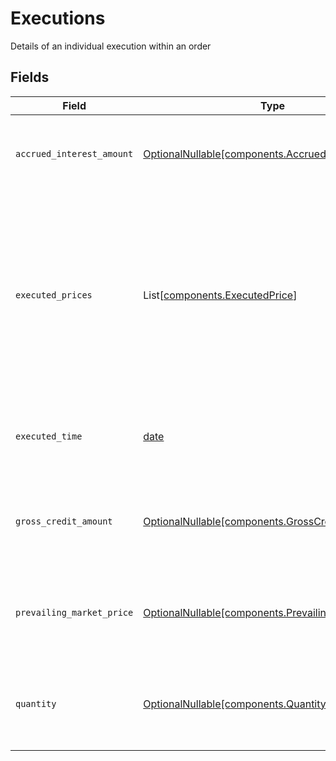 # Executions

Details of an individual execution within an order


## Fields

| Field                                                                                                                                                                                                                                                                                                                    | Type                                                                                                                                                                                                                                                                                                                     | Required                                                                                                                                                                                                                                                                                                                 | Description                                                                                                                                                                                                                                                                                                              | Example                                                                                                                                                                                                                                                                                                                  |
| ------------------------------------------------------------------------------------------------------------------------------------------------------------------------------------------------------------------------------------------------------------------------------------------------------------------------ | ------------------------------------------------------------------------------------------------------------------------------------------------------------------------------------------------------------------------------------------------------------------------------------------------------------------------ | ------------------------------------------------------------------------------------------------------------------------------------------------------------------------------------------------------------------------------------------------------------------------------------------------------------------------ | ------------------------------------------------------------------------------------------------------------------------------------------------------------------------------------------------------------------------------------------------------------------------------------------------------------------------ | ------------------------------------------------------------------------------------------------------------------------------------------------------------------------------------------------------------------------------------------------------------------------------------------------------------------------ |
| `accrued_interest_amount`                                                                                                                                                                                                                                                                                                | [OptionalNullable[components.AccruedInterestAmount]](../../models/components/accruedinterestamount.md)                                                                                                                                                                                                                   | :heavy_minus_sign:                                                                                                                                                                                                                                                                                                       | The amount of accrued interest exchanged in this execution. Will only be present for orders of Fixed Income assets.                                                                                                                                                                                                      | {<br/>"value": "25.97"<br/>}                                                                                                                                                                                                                                                                                             |
| `executed_prices`                                                                                                                                                                                                                                                                                                        | List[[components.ExecutedPrice](../../models/components/executedprice.md)]                                                                                                                                                                                                                                               | :heavy_minus_sign:                                                                                                                                                                                                                                                                                                       | The prices at which the order was executed. For Equities: there will be one price measured in PRICE_PER_UNIT (using the order currency). For Fixed Income assets: there will always be an entry measured in the PERCENTAGE_OF_PAR (100 X cost / total par value), and there may be additional entries measured in yield. | [<br/>{<br/>"price": {<br/>"value": "94.56"<br/>},<br/>"type": "PRICE_PER_UNIT"<br/>}<br/>]                                                                                                                                                                                                                              |
| `executed_time`                                                                                                                                                                                                                                                                                                          | [date](https://docs.python.org/3/library/datetime.html#date-objects)                                                                                                                                                                                                                                                     | :heavy_minus_sign:                                                                                                                                                                                                                                                                                                       | The timestamp that this fill was transacted at the market                                                                                                                                                                                                                                                                | {<br/>"nanos": 360000000,<br/>"seconds": 1712081569<br/>}                                                                                                                                                                                                                                                                |
| `gross_credit_amount`                                                                                                                                                                                                                                                                                                    | [OptionalNullable[components.GrossCreditAmount]](../../models/components/grosscreditamount.md)                                                                                                                                                                                                                           | :heavy_minus_sign:                                                                                                                                                                                                                                                                                                       | The net currency amount exchanged in this transaction, in the order currency. Will only be present for orders of Fixed Income assets.                                                                                                                                                                                    | {<br/>"value": "125.97"<br/>}                                                                                                                                                                                                                                                                                            |
| `prevailing_market_price`                                                                                                                                                                                                                                                                                                | [OptionalNullable[components.PrevailingMarketPrice]](../../models/components/prevailingmarketprice.md)                                                                                                                                                                                                                   | :heavy_minus_sign:                                                                                                                                                                                                                                                                                                       | The prevailing market price of the asset, without fees or commissions. Will only be present for orders of Fixed Income assets.                                                                                                                                                                                           | {<br/>"value": "101.45"<br/>}                                                                                                                                                                                                                                                                                            |
| `quantity`                                                                                                                                                                                                                                                                                                               | [OptionalNullable[components.Quantity]](../../models/components/quantity.md)                                                                                                                                                                                                                                             | :heavy_minus_sign:                                                                                                                                                                                                                                                                                                       | The quantity of the order. For Equities: measured in shares. For Fixed Income assets: measured in the face value of the currency of the order.                                                                                                                                                                           | {<br/>"value": "3.591"<br/>}                                                                                                                                                                                                                                                                                             |